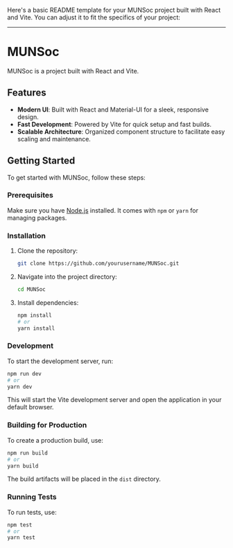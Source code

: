Here's a basic README template for your MUNSoc project built with React and Vite. You can adjust it to fit the specifics of your project:

---

# MUNSoc

MUNSoc is a project built with React and Vite.

## Features

- **Modern UI**: Built with React and Material-UI for a sleek, responsive design.
- **Fast Development**: Powered by Vite for quick setup and fast builds.
- **Scalable Architecture**: Organized component structure to facilitate easy scaling and maintenance.

## Getting Started

To get started with MUNSoc, follow these steps:

### Prerequisites

Make sure you have [Node.js](https://nodejs.org/) installed. It comes with `npm` or `yarn` for managing packages.

### Installation

1. Clone the repository:

   ```bash
   git clone https://github.com/yourusername/MUNSoc.git
   ```

2. Navigate into the project directory:

   ```bash
   cd MUNSoc
   ```

3. Install dependencies:

   ```bash
   npm install
   # or
   yarn install
   ```

### Development

To start the development server, run:

```bash
npm run dev
# or
yarn dev
```

This will start the Vite development server and open the application in your default browser.

### Building for Production

To create a production build, use:

```bash
npm run build
# or
yarn build
```

The build artifacts will be placed in the `dist` directory.

### Running Tests

To run tests, use:

```bash
npm test
# or
yarn test
```


